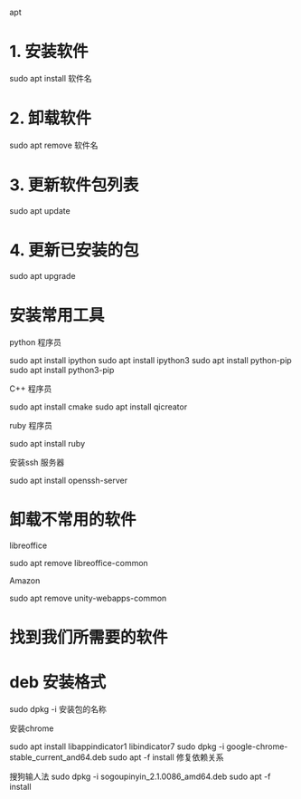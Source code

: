 apt 

# 1. 安装软件
sudo apt install 软件名

# 2. 卸载软件
sudo apt remove 软件名

# 3. 更新软件包列表
sudo apt update

# 4. 更新已安装的包
sudo apt upgrade

# 安装常用工具

python 程序员

sudo apt install ipython
sudo apt install ipython3
sudo apt install python-pip
sudo apt install python3-pip

C++ 程序员

sudo apt install cmake
sudo apt install qicreator

ruby 程序员

sudo apt install ruby

安装ssh 服务器

sudo apt install openssh-server

# 卸载不常用的软件
libreoffice

sudo apt remove libreoffice-common

Amazon

sudo apt remove unity-webapps-common

# 找到我们所需要的软件

# deb 安装格式

sudo dpkg -i 安装包的名称

安装chrome

sudo apt install libappindicator1 libindicator7
sudo dpkg -i google-chrome-stable_current_and64.deb
sudo apt -f install 修复依赖关系

搜狗输人法
sudo dpkg -i sogoupinyin_2.1.0086_amd64.deb
sudo apt -f install